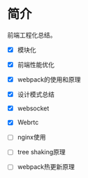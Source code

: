 # 简介

前端工程化总结。

- [x] 模块化
- [x] 前端性能优化
- [x] webpack的使用和原理
- [x] 设计模式总结
- [x] websocket
- [x] Webrtc
- [ ] nginx使用
- [ ] tree shaking原理
- [ ] webpack热更新原理

